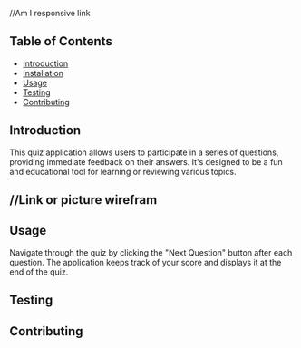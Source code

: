 

 //Am I responsive link 



## Table of Contents

- [Introduction](#introduction)
- [Installation](#installation)
- [Usage](#usage)
- [Testing](#testing)
- [Contributing](#contributing)

## Introduction

This quiz application allows users to participate in a series of questions, providing immediate feedback on their answers. It's designed to be a fun and educational tool for learning or reviewing various topics.

## //Link or picture wirefram 


## Usage

Navigate through the quiz by clicking the "Next Question" button after each question. The application keeps track of your score and displays it at the end of the quiz.

## Testing




## Contributing

